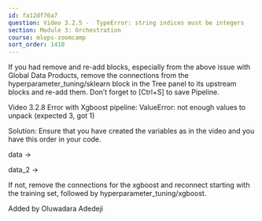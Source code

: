 ```yaml
---
id: fa12df76a7
question: Video 3.2.5 -  TypeError: string indices must be integers
section: Module 3: Orchestration
course: mlops-zoomcamp
sort_order: 1410
---
```


If you had remove and re-add blocks, especially from the above issue with Global Data Products, remove the connections from the hyperparameter_tuning/sklearn block in the Tree panel to its upstream blocks and re-add them. Don’t forget to [Ctrl+S] to save Pipeline.

Video 3.2.8 Error with Xgboost pipeline: ValueError: not enough values to unpack (expected 3, got 1)

Solution: Ensure that you have created the variables as in the video and you have this order in your code.

data →

data_2 →

If not, remove the connections for the xgboost and reconnect starting with the training set, followed by hyperparameter_tuning/xgboost.

Added by Oluwadara Adedeji

